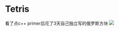 # Tetris

看了点c++ primer后花了3天自己独立写的俄罗斯方块
![](http://image.morningcx.com/20ddb30a-68db-4a8b-8053-22f18e4862c9.jpg)
